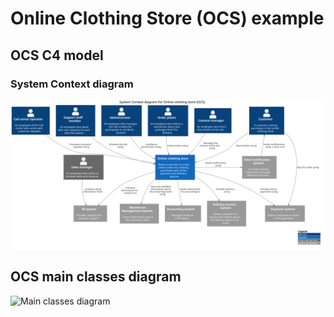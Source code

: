 # Online Clothing Store (OCS) example

## OCS C4 model 


### System Context diagram

![System context diagram](./c4-system-context-ocs.svg)


## OCS main classes diagram

![Main classes diagram](./main-class-diagram-ocs.puml)

